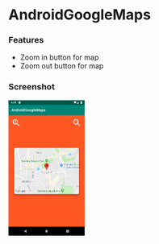 # AndroidGoogleMaps

### Features
- Zoom in button for map
- Zoom out button for map

### Screenshot

<img src="https://github.com/FiratGURGUR/AndroidGoogleMaps/blob/master/app/src/main/res/drawable/image1.png" width="30%">
